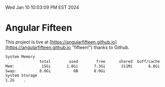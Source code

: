 Wed Jan 10 10:03:09 PM EST 2024

# Angular Fifteen


This project is live at [https://angularfifteen.github.io](https://angularfifteen.github.io "fifteen!") thanks to Github.

```bash
System Memory
               total        used        free      shared  buff/cache   available
Mem:            15Gi       1.8Gi       7.3Gi       311Mi       6.8Gi        13Gi
Swap:          8.0Gi          0B       8.0Gi
System Storage
1.2G	.
```
```bash

